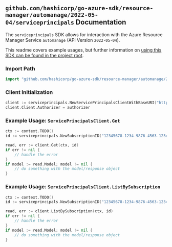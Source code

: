 
## `github.com/hashicorp/go-azure-sdk/resource-manager/automanage/2022-05-04/serviceprincipals` Documentation

The `serviceprincipals` SDK allows for interaction with the Azure Resource Manager Service `automanage` (API Version `2022-05-04`).

This readme covers example usages, but further information on [using this SDK can be found in the project root](https://github.com/hashicorp/go-azure-sdk/tree/main/docs).

### Import Path

```go
import "github.com/hashicorp/go-azure-sdk/resource-manager/automanage/2022-05-04/serviceprincipals"
```


### Client Initialization

```go
client := serviceprincipals.NewServicePrincipalsClientWithBaseURI("https://management.azure.com")
client.Client.Authorizer = authorizer
```


### Example Usage: `ServicePrincipalsClient.Get`

```go
ctx := context.TODO()
id := serviceprincipals.NewSubscriptionID("12345678-1234-9876-4563-123456789012")

read, err := client.Get(ctx, id)
if err != nil {
	// handle the error
}
if model := read.Model; model != nil {
	// do something with the model/response object
}
```


### Example Usage: `ServicePrincipalsClient.ListBySubscription`

```go
ctx := context.TODO()
id := serviceprincipals.NewSubscriptionID("12345678-1234-9876-4563-123456789012")

read, err := client.ListBySubscription(ctx, id)
if err != nil {
	// handle the error
}
if model := read.Model; model != nil {
	// do something with the model/response object
}
```
